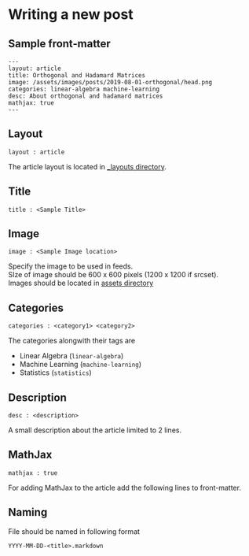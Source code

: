 Writing a new post
==================

## Sample front-matter

```liquid
---
layout: article
title: Orthogonal and Hadamard Matrices
image: /assets/images/posts/2019-08-01-orthogonal/head.png
categories: linear-algebra machine-learning
desc: About orthogonal and hadamard matrices
mathjax: true
---
```

## Layout

```liquid 
layout : article
```

The article layout is located in [_layouts directory](../_layouts/article.html).

## Title

```liquid 
title : <Sample Title>
```

## Image

```liquid 
image : <Sample Image location>
```
Specify the image to be used in feeds.  
SIze of image should be 600 x 600 pixels (1200 x 1200 if srcset).  
Images should be located in [assets directory](../assets/images/)

## Categories
```liquid 
categories : <category1> <category2>
```
The categories alongwith their tags are  
* Linear Algebra (```linear-algebra```)    
* Machine Learning (```machine-learning```)  
* Statistics (```statistics```)


## Description
```liquid 
desc : <description>
```

A small description about the article limited to 2 lines.

## MathJax
```liquid 
mathjax : true
```
For adding MathJax to the article add the following lines to front-matter.

## Naming

File should be named in following format   
```
YYYY-MM-DD-<title>.markdown
```